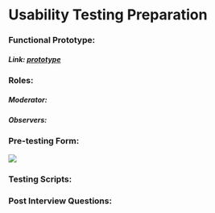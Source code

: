 # Usability Testing Preparation

### Functional Prototype:

##### Link: [prototype](https://www.lucidchart.com/documents/edit/2d4547e3-79f0-4fd7-b5ac-22e6a90989a5/0?shared=true) 


### Roles:

##### Moderator:

##### Observers:

### Pre-testing Form:

<img src="Nudge/img/NudgeConsentFormPicture.png">

### Testing Scripts:


### Post Interview Questions:
